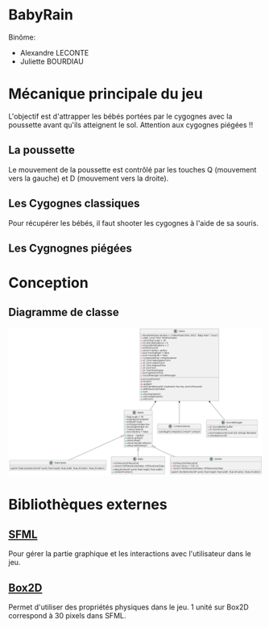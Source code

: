 # BabyRain

Binôme:
* Alexandre LECONTE
* Juliette BOURDIAU

# Mécanique principale du jeu
L'objectif est d'attrapper les bébés portées par le cygognes avec la poussette avant qu'ils atteignent le sol. Attention aux cygognes piégées !!

## La poussette
Le mouvement de la poussette est contrôlé par les touches Q (mouvement vers la gauche) et D (mouvement vers la droite).

## Les Cygognes classiques
Pour récupérer les bébés, il faut shooter les cygognes à l'aide de sa souris.

## Les Cygnognes piégées

# Conception

## Diagramme de classe
![diagramme](diag_de_classe.png)

# Bibliothèques externes

## [SFML](https://www.sfml-dev.org/)
Pour gérer la partie graphique et les interactions avec l'utilisateur dans le jeu.

## [Box2D](https://box2d.org/)
Permet d'utiliser des propriétés physiques dans le jeu.
1 unité sur Box2D correspond à 30 pixels dans SFML.